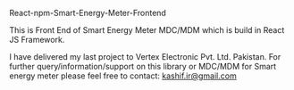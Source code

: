 React-npm-Smart-Energy-Meter-Frontend


This is Front End of Smart Energy Meter MDC/MDM which is build in React JS Framework.

I have delivered my last project to Vertex Electronic Pvt. Ltd. Pakistan.
For further query/information/support on this library or MDC/MDM for Smart energy meter please feel free to contact: kashif.ir@gmail.com





